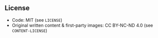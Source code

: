 ## License

- Code: MIT (see `LICENSE`)
- Original written content & first-party images: CC BY-NC-ND 4.0 (see `CONTENT-LICENSE`)